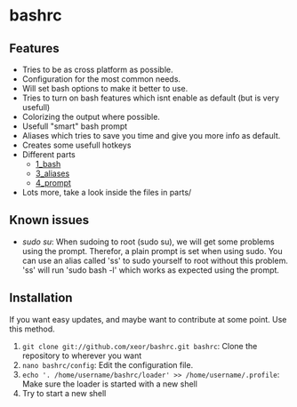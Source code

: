 bashrc
======

Features
--------

* Tries to be as cross platform as possible.
* Configuration for the most common needs.
* Will set bash options to make it better to use.
* Tries to turn on bash features which isnt enable as default (but is very usefull)
* Colorizing the output where possible.
* Usefull "smart" bash prompt
* Aliases which tries to save you time and give you more info as default.
* Creates some usefull hotkeys
* Different parts
  * [1_bash](https://github.com/xeor/bashrc/wiki/parts-1_bash)
  * [3_aliases](https://github.com/xeor/bashrc/wiki/parts-3_aliases)
  * [4_prompt](https://github.com/xeor/bashrc/wiki/parts-4_prompt)
* Lots more, take a look inside the files in parts/


Known issues
------------
* *sudo su*: When sudoing to root (sudo su), we will get some problems using the prompt. Therefor, a plain prompt is set when using sudo. You can use an alias called 'ss' to sudo yourself to root without this problem. 'ss' will run 'sudo bash -l' which works as expected using the prompt.

Installation
------------

If you want easy updates, and maybe want to contribute at some point. Use this method.

1. `git clone git://github.com/xeor/bashrc.git bashrc`: Clone the repository to wherever you want
2. `nano bashrc/config`: Edit the configuration file.
3. `echo '. /home/username/bashrc/loader' >> /home/username/.profile`: Make sure the loader is started with a new shell
4. Try to start a new shell
